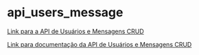 # api_users_message

[Link para a API de Usuários e Mensagens CRUD](https://api-users-viagens.onrender.com)

[Link para documentação da API de Usuários e Mensagens CRUD](https://documenter.getpostman.com/view/23566430/2sA3e2gpZJ)
